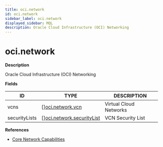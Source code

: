 ```yaml
---
title: oci.network
id: oci.network
sidebar_label: oci.network
displayed_sidebar: MQL
description: Oracle Cloud Infrastructure (OCI) Networking
---
```


# oci.network

**Description**

Oracle Cloud Infrastructure (OCI) Networking

**Fields**

| ID            | TYPE                                                              | DESCRIPTION            |
| ------------- | ----------------------------------------------------------------- | ---------------------- |
| vcns          | &#91;&#93;[oci.network.vcn](oci.network.vcn.md)                   | Virtual Cloud Networks |
| securityLists | &#91;&#93;[oci.network.securityList](oci.network.securitylist.md) | VCN Security List      |

**References**

- [Core Network Capabilities](https://docs.oracle.com/en/cloud/foundation/cloud_architecture/network/corecapabilities.html)
